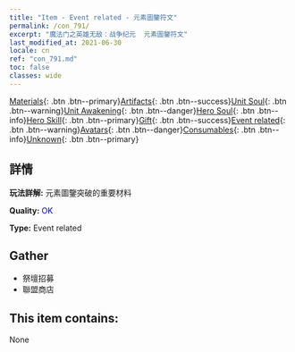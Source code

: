```yaml
---
title: "Item - Event related - 元素圖鑒符文"
permalink: /con_791/
excerpt: "魔法门之英雄无敌：战争纪元  元素圖鑒符文"
last_modified_at: 2021-06-30
locale: cn
ref: "con_791.md"
toc: false
classes: wide
---
```

 [Materials](/ItemsCN/){: .btn .btn--primary}[Artifacts](/ItemsCN/Artifacts/){: .btn .btn--success}[Unit Soul](/ItemsCN/UnitSoul/){: .btn .btn--warning}[Unit Awakening](/ItemsCN/UnitAwakening/){: .btn .btn--danger}[Hero Soul](/ItemsCN/HeroSoul/){: .btn .btn--info}[Hero Skill](/ItemsCN/HeroSkill/){: .btn .btn--primary}[Gift](/ItemsCN/Gift/){: .btn .btn--success}[Event related](/ItemsCN/Events/){: .btn .btn--warning}[Avatars](/ItemsCN/Avatars/){: .btn .btn--danger}[Consumables](/ItemsCN/Consumables/){: .btn .btn--info}[Unknown](/ItemsCN/Unknown/){: .btn .btn--primary}

## 詳情
 **玩法詳解:** 元素圖鑒突破的重要材料

 **Quality:** <span style="color: #0000CD">OK</span>

 **Type:** Event related

## Gather

*    祭壇招募 
*    聯盟商店 

## This item contains:

  None


